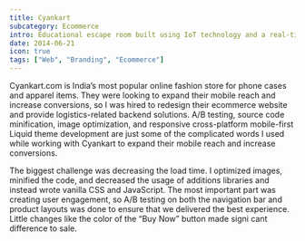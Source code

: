 ```yaml
---
title: Cyankart
subcategory: Ecommerce
intro: Educational escape room built using IoT technology and a real-time database with IBM for a module project in April 2018.
date: 2014-06-21
icon: true
tags: ["Web", "Branding", "Ecommerce"]
---
```


Cyankart.com is India’s most popular online fashion store for phone cases and apparel items. They were looking to expand their mobile reach and increase conversions, so I was hired to redesign their ecommerce website and provide logistics-related backend solutions. A/B testing, source code minification, image optimization, and responsive cross-platform mobile-first Liquid theme development are just some of the complicated words I used while working with Cyankart to expand their mobile reach and increase conversions.

The biggest challenge was decreasing the load time. I optimized images, minified the code, and decreased the usage of additions libraries and instead wrote vanilla CSS and JavaScript. The most important part was creating user engagement, so A/B testing on both the navigation bar and product layouts was done to ensure that we delivered the best experience. Little changes like the color of the “Buy Now” button made signi cant difference to sale.

<div class="two-images">
	<div><img alt="" src="/cyankart/1.png"></div>
	<div><img alt="" src="/cyankart/2.png"></div>
</div>
<div class="image"><img alt="" src="/cyankart/a.png"></div>